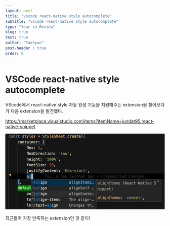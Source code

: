 ```yaml
---
layout: post
title: "vscode react-native style autocomplete"
subtitle: "vscode react-native style autocomplete"
type: "Year in Review"
blog: true
text: true
author: "Taehyun"
post-header : true
order: 9
---
```


# VSCode react-native style autocomplete

VScode에서 react-native style 자동 완성 기능을 지원해주는 extension을 찾아보다가 다음 extension을 발견했다.

[ https://marketplace.visualstudio.com/items?itemName=jundat95.react-native-snippet ](https://marketplace.visualstudio.com/items?itemName=jundat95.react-native-snippet)

![](img/2021-01-19-09-55-01.png)

최근들어 가장 만족하는 extension인 것 같다!